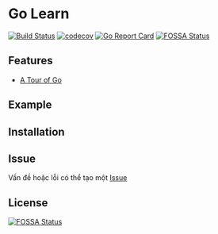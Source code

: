 # Go Learn

[![Build Status](https://travis-ci.org/longphu0001/go-learn.svg?branch=master)](https://travis-ci.org/longphu0001/go-learn)
[![codecov](https://codecov.io/gh/longphu0001/go-learn/branch/master/graph/badge.svg)](https://codecov.io/gh/longphu0001/go-learn)
[![Go Report Card](https://goreportcard.com/badge/github.com/longphu0001/go-learn)](https://goreportcard.com/report/github.com/longphu0001/go-learn)
[![FOSSA Status](https://app.fossa.com/api/projects/git%2Bgithub.com%2Flongphu0001%2Fgo-learn.svg?type=shield)](https://app.fossa.com/projects/git%2Bgithub.com%2Flongphu0001%2Fgo-learn?ref=badge_shield)

## Features

- [A Tour of Go](/tour)

## Example

## Installation

## Issue

Vấn đề hoặc lỗi có thể tạo một [Issue](https://github.com/longphu0001/go-learn/issues)

## License

[![FOSSA Status](https://app.fossa.com/api/projects/git%2Bgithub.com%2Flongphu0001%2Fgo-learn.svg?type=large)](https://app.fossa.com/projects/git%2Bgithub.com%2Flongphu0001%2Fgo-learn?ref=badge_large)
